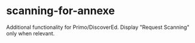# scanning-for-annexe
Additional functionality for Primo/DiscoverEd. Display "Request Scanning" only when relevant. 
